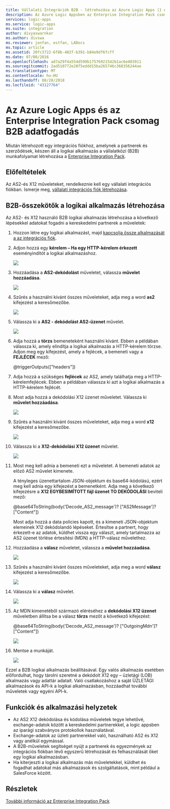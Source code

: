 ```yaml
---
title: Vállalati Integrációk B2B - létrehozása az Azure Logic Apps |} A Microsoft Docs
description: Az Azure Logic Appsben az Enterprise Integration Pack csomag B2B adatfogadás
services: logic-apps
ms.service: logic-apps
ms.suite: integration
author: divyaswarnkar
ms.author: divswa
ms.reviewer: jonfan, estfan, LADocs
ms.topic: article
ms.assetid: 20fc3722-6f8b-402f-b391-b84e9df6fcff
ms.date: 07/08/2016
ms.openlocfilehash: ad7a29f4a554d599b17576921542b1ac6e403911
ms.sourcegitcommit: 2ad510772e28f5eddd15ba265746c368356244ae
ms.translationtype: MT
ms.contentlocale: hu-HU
ms.lasthandoff: 08/28/2018
ms.locfileid: "43127764"
---
```

# <a name="receive-b2b-data-with-azure-logic-apps-and-enterprise-integration-pack"></a>Az Azure Logic Apps és az Enterprise Integration Pack csomag B2B adatfogadás

Miután létrehozott egy integrációs fiókhoz, amelynek a partnerek és szerződések, készen áll a logikai alkalmazás a vállalatközi (B2B) munkafolyamat létrehozása a [Enterprise Integration Pack](logic-apps-enterprise-integration-overview.md).

## <a name="prerequisites"></a>Előfeltételek

Az AS2-és X12 műveleteket, rendelkeznie kell egy vállalati integrációs fiókban. Ismerje meg, [vállalati integrációs fiók létrehozása](../logic-apps/logic-apps-enterprise-integration-accounts.md).

## <a name="create-a-logic-app-with-b2b-connectors"></a>B2B-összekötők a logikai alkalmazás létrehozása

Az AS2- és X12 használó B2B logikai alkalmazás létrehozása a következő lépésekkel adatokat fogadni a kereskedelmi partnerek a műveletek:

1. Hozzon létre egy logikai alkalmazást, majd [kapcsolja össze alkalmazását a az integrációs fiók](../logic-apps/logic-apps-enterprise-integration-accounts.md).

2. Adjon hozzá egy **kérelem – Ha egy HTTP-kérelem érkezett** eseményindítót a logikai alkalmazáshoz.

    ![](./media/logic-apps-enterprise-integration-b2b/flatfile-1.png)

3. Hozzáadása a **AS2-dekódolást** műveletet, válassza **művelet hozzáadása**.

    ![](./media/logic-apps-enterprise-integration-b2b/transform-2.png)

4. Szűrés a használni kívánt összes műveleteket, adja meg a word **as2** kifejezést a keresőmezőbe.

    ![](./media/logic-apps-enterprise-integration-b2b/b2b-5.png)

5. Válassza ki a **AS2 - dekódolást AS2-üzenet** művelet.

    ![](./media/logic-apps-enterprise-integration-b2b/b2b-6.png)

6. Adja hozzá a **törzs** bemeneteként használni kívánt. Ebben a példában válassza ki, amely elindítja a logikai alkalmazás a HTTP-kérelem törzse. Adjon meg egy kifejezést, amely a fejlécek, a bemeneti vagy a **FEJLÉCEK** mező:

    @triggerOutputs(["headers"])

7. Adja hozzá a szükséges **fejlécek** az AS2, amely találhatja meg a HTTP-kérelemfejlécek. Ebben a példában válassza ki azt a logikai alkalmazás a HTTP-kérelem fejlécét.

8. Most adja hozzá a dekódolási X12 üzenet műveletet. Válassza ki **művelet hozzáadása**.

    ![](./media/logic-apps-enterprise-integration-b2b/b2b-9.png)

9. Szűrés a használni kívánt összes műveleteket, adja meg a word **x12** kifejezést a keresőmezőbe.

    ![](./media/logic-apps-enterprise-integration-b2b/b2b-10.png)

10. Válassza ki a **X12-dekódolási X12 üzenet** művelet.

    ![](./media/logic-apps-enterprise-integration-b2b/b2b-as2message.png)

11. Most meg kell adnia a bemeneti ezt a műveletet. A bemeneti adatok az előző AS2 művelet kimenete.

    A tényleges üzenettartalom JSON-objektum és base64-kódolású, ezért meg kell adnia egy kifejezést a bemenetként. 
    Adja meg a következő kifejezésre a **X12 EGYBESIMÍTOTT fájl üzenet TO DEKÓDOLÁSI** beviteli mező:
    
    @base64ToString(body('Decode_AS2_message')? ["AS2Message']? ["Content"])

    Most adja hozzá a data policies kapott, és a kimeneti JSON-objektum elemeinek X12 dekódolandó lépéseket. 
    Értesítse a partnert, hogy érkezett-e az adatok, küldhet vissza egy választ, amely tartalmazza az AS2 üzenet törlése értesítési (MDN) a HTTP-válasz művelethez.

12. Hozzáadása a **válasz** műveletet, válassza a **művelet hozzáadása**.

    ![](./media/logic-apps-enterprise-integration-b2b/b2b-14.png)

13. Szűrés a használni kívánt összes műveleteket, adja meg a word **válasz** kifejezést a keresőmezőbe.

    ![](./media/logic-apps-enterprise-integration-b2b/b2b-15.png)

14. Válassza ki a **válasz** művelet.

    ![](./media/logic-apps-enterprise-integration-b2b/b2b-16.png)

15. Az MDN kimenetéből származó eléréséhez a **dekódolási X12 üzenet** műveletben állítsa be a válasz **törzs** mezőt a következő kifejezést:

    @base64ToString(body('Decode_AS2_message')? ["OutgoingMdn']? ["Content"])

    ![](./media/logic-apps-enterprise-integration-b2b/b2b-17.png)  

16. Mentse a munkáját.

    ![](./media/logic-apps-enterprise-integration-b2b/transform-5.png)  

Ezzel a B2B logikai alkalmazás beállításával. Egy valós alkalmazás esetében előfordulhat, hogy tárolni szeretné a dekódolt X12 egy – üzletági (LOB) alkalmazás vagy adattár adatait. Való csatlakozáshoz a saját ÜZLETÁGI alkalmazások és API-k a logikai alkalmazásban, hozzáadhat további műveletek vagy egyéni API-k.

## <a name="features-and-use-cases"></a>Funkciók és alkalmazási helyzetek

* Az AS2 X12 dekódolása és kódolása műveletek tegye lehetővé, exchange-adatok között a kereskedelmi partnerekkel, a logic appsben az iparági szabványos protokollok használatával.
* Exchange-adatok az üzleti partnerekkel való, használható AS2 és X12 vagy anélkül egymással.
* A B2B-műveletek segítséget nyújt a partnerek és egyezmények az integrációs fiókban lévő egyszerű létrehozását és felhasználását őket egy logikai alkalmazásban.
* Ha kiterjeszti a logikai alkalmazás más műveletekkel, küldhet és fogadhat adatokat más alkalmazások és szolgáltatások, mint például a SalesForce között.

## <a name="learn-more"></a>Részletek
[További információ az Enterprise Integration Pack](logic-apps-enterprise-integration-overview.md)
